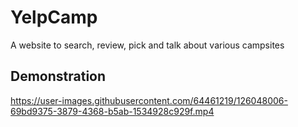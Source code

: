 # YelpCamp
A website to search, review, pick and talk about various campsites

## Demonstration

https://user-images.githubusercontent.com/64461219/126048006-69bd9375-3879-4368-b5ab-1534928c929f.mp4

